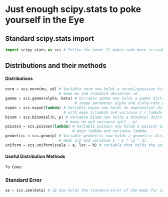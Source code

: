 # Just enough scipy.stats to poke yourself in the Eye

## Standard scipy.stats import
```Python
import scipy.stats as scs # Follow the norm! It makes code more re-usable. 
```

## Distributions and their methods

#### Distributions
```Python
norm = scs.norm(mu, sd) # Variable norm now holds a normal/gaussian distriution with 
						# mean mu and standard deviation sd. 
gamma = scs.gamma(alpha, beta) # Variable gamma now holds a gamma distribution with 
							   # shape parameter alpha and scale/rate parameter beta. 
expon = scs.expon(lambda) # Variable expon now holds an exponential dist. 
						  # with mean 1/lambda and variance 1 / lambda ** 2 (squared).
binom = scs.binomial(n, p) # Variable binom now holds a binomial distribution with 
						   # mean np and variance np(1 - p)
poisson = scs.poisson(lambda) # Variable poisson now holds a poisson distribution with 
							  # mean lambda and variance lambda. 
geometric = scs.geom(p) # Variable geometric now holds a geometric distribution with 
						# mean 1/p and variance 1 - p / (p ^ 2). 
uniform = scs.uniform(scale = a, loc = b) # Variable that holds the uniform distribution 											  	  # ranging from a-b. 
```

#### Useful Distribution Methods
```Python
To Come!
```

### Standard Error
```Python
se = scs.sem(data) # SE now holds the standard-error of the mean for input data. 
``` 

